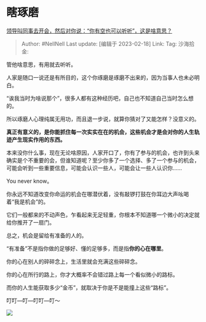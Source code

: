 # 瞎琢磨

[领导叫同事去开会，然后对你说：“你有空也可以听听”，这是啥意思？](https://www.zhihu.com/question/583861538/answer/2898550514)

> Author: #NellNell
> Last update: [编辑于 2023-02-18]
> Link:
> Tag:
> 沙海拾金:

管他啥意思，有用就去听听。

人家是随口一说还是有所目的，这个你琢磨是琢磨不出来的，因为当事人也未必明白。

“诶我当时为啥说那个”，很多人都有这种经历吧，自己也不知道自己当时怎么想的。

所以琢磨人心理纯属无用功，而且退一步说，就算你猜对了又能怎样？没意义的。

**真正有意义的，是你能抓住每一次实实在在的机会，这些机会才是会对你的人生轨迹产生现实作用的东西。**

本来没你什么事，现在无论啥原因，人家开口了，你有了参与的机会，也许到头来确实是个不重要的会，但谁知道呢？至少你多了一个选择、多了一个参与的机会，可能会听到一些重要信息，可能会认识一些人，可能会让一些人认识你……

You never know。

你永远不知道改变你命运的机会在哪潜伏着，没有敲锣打鼓在你耳边大声吆喝着“我是机会”的。

它们一般都来的不动声色，乍看起来无足轻重，你根本不知道哪一个微小的决定就给你推开了一扇门。

总之，机会是留给有准备的人的。

“有准备”不是指你做的足够好、懂的足够多，而是指**你的心在哪里**。

你的心在别人的碎碎念上，生活里就会充满这些碎碎念。

你的心在所行的路上，你才大概率不会错过路上每一个看似微小的路标。

而你的人生能获取多少“金币”，就取决于你是不是能撞上这些“路标”。

叮叮—叮—叮叮—叮～

![](https://picx.zhimg.com/50/v2-5aff1fe32253e424218138f92980e277_720w.jpg?source=1940ef5c)
